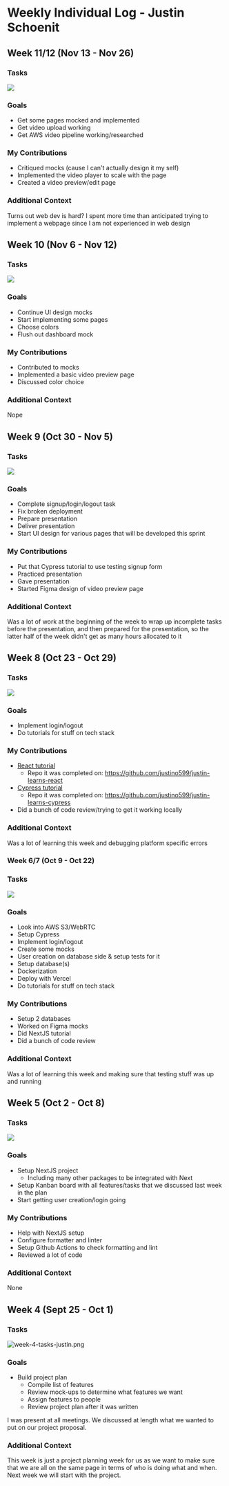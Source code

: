 # Weekly Individual Log - Justin Schoenit

## Week 11/12 (Nov 13 - Nov 26)

### Tasks

![](imgs/week-12-tasks-justin.png)

### Goals

- Get some pages mocked and implemented
- Get video upload working
- Get AWS video pipeline working/researched

### My Contributions

- Critiqued mocks (cause I can't actually design it my self)
- Implemented the video player to scale with the page
- Created a video preview/edit page

### Additional Context

Turns out web dev is hard? I spent more time than anticipated trying to implement a webpage since I am not experienced in web design

## Week 10 (Nov 6 - Nov 12)

### Tasks

![](imgs/week-10-tasks-justin.png)

### Goals

- Continue UI design mocks
- Start implementing some pages
- Choose colors
- Flush out dashboard mock

### My Contributions

- Contributed to mocks
- Implemented a basic video preview page
- Discussed color choice

### Additional Context

Nope

## Week 9 (Oct 30 - Nov 5)

### Tasks

![](imgs/week-9-tasks-justin.png)

### Goals

- Complete signup/login/logout task
- Fix broken deployment
- Prepare presentation
- Deliver presentation
- Start UI design for various pages that will be developed this sprint

### My Contributions

- Put that Cypress tutorial to use testing signup form
- Practiced presentation
- Gave presentation
- Started Figma design of video preview page

### Additional Context

Was a lot of work at the beginning of the week to wrap up incomplete tasks before the presentation, and then prepared for the presentation, so the latter half of the week didn't get as many hours allocated to it

## Week 8 (Oct 23 - Oct 29)

### Tasks

![](imgs/week-8-tasks-justin.png)

### Goals

- Implement login/logout
- Do tutorials for stuff on tech stack

### My Contributions

- [React tutorial](https://react.dev/learn/tutorial-tic-tac-toe)
    - Repo it was completed on: https://github.com/justino599/justin-learns-react
- [Cypress tutorial](https://docs.cypress.io/examples/tutorials)
  - Repo it was completed on: https://github.com/justino599/justin-learns-cypress
- Did a bunch of code review/trying to get it working locally

### Additional Context

Was a lot of learning this week and debugging platform specific errors

### Week 6/7 (Oct 9 - Oct 22)

### Tasks

![](imgs/week-7-tasks-justin.png)

### Goals

- Look into AWS S3/WebRTC
- Setup Cypress
- Implement login/logout
- Create some mocks
- User creation on database side & setup tests for it
- Setup database(s)
- Dockerization
- Deploy with Vercel
- Do tutorials for stuff on tech stack

### My Contributions

- Setup 2 databases
- Worked on Figma mocks
- Did NextJS tutorial
- Did a bunch of code review

### Additional Context

Was a lot of learning this week and making sure that testing stuff was up and running

## Week 5 (Oct 2 - Oct 8)

### Tasks

![](imgs/week-5-tasks-justin.png)

### Goals

- Setup NextJS project
    - Including many other packages to be integrated with Next
- Setup Kanban board with all features/tasks that we discussed last week in the plan
- Start getting user creation/login going

### My Contributions

- Help with NextJS setup
- Configure formatter and linter
- Setup Github Actions to check formatting and lint
- Reviewed a lot of code

### Additional Context

None

## Week 4 (Sept 25 - Oct 1)

### Tasks

![week-4-tasks-justin.png](imgs/week-4-tasks-justin.png)

### Goals

- Build project plan
    - Compile list of features
    - Review mock-ups to determine what features we want
    - Assign features to people
    - Review project plan after it was written

I was present at all meetings. We discussed at length what we wanted to put on our project proposal.

### Additional Context

This week is just a project planning week for us as we want to make sure that we are all on the same page in terms of
who is doing what and when. Next week we will start with the project.
